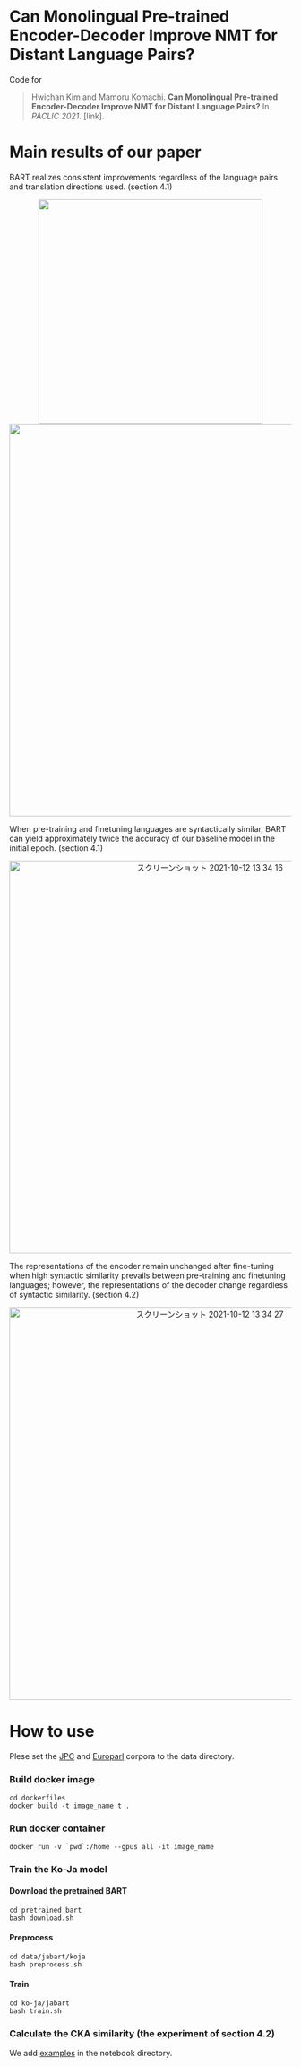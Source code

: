 # Can Monolingual Pre-trained Encoder-Decoder Improve NMT for Distant Language Pairs?

Code for 
> Hwichan Kim and Mamoru Komachi. **Can Monolingual Pre-trained Encoder-Decoder Improve NMT for Distant Language Pairs?** In *PACLIC 2021*. [link].

# Main results of our paper

BART realizes consistent improvements regardless of the language pairs and translation directions used. (section 4.1)

<div align="center">
<img width='400' src='https://user-images.githubusercontent.com/49673825/136892091-0e5fe524-9224-4145-810d-1ae6a933dc2c.png'>
</div>
<div align="center">
<img width='700' src='https://user-images.githubusercontent.com/49673825/136892120-a8ea0ba7-fe3b-4d9e-895f-ae90edca0ffc.png'>
</div>

When pre-training and finetuning languages are syntactically similar, BART can yield approximately twice the accuracy of our baseline model in the initial epoch. (section 4.1)
<div align="center">
<img width='700' alt='スクリーンショット 2021-10-12 13 34 16' src='https://user-images.githubusercontent.com/49673825/136892130-a0390378-e111-4eb9-9bea-cb68119edf22.png'>
</div>

The representations of the encoder remain unchanged after fine-tuning when high syntactic similarity prevails between pre-training and finetuning languages; however, the representations of the decoder change regardless of syntactic similarity. (section 4.2)

<div align="center">
 <img width='700' alt='スクリーンショット 2021-10-12 13 34 27' src='https://user-images.githubusercontent.com/49673825/136892137-64643a96-7fa0-4f0f-9dae-951b0fb2c3e8.png'>
</div>

# How to use

Plese set the [JPC](http://lotus.kuee.kyoto-u.ac.jp/WAT/patent/) and [Europarl](https://www.statmt.org/europarl/) corpora to the data directory.

### Build docker image

```
cd dockerfiles
docker build -t image_name t .
```

### Run docker container

```
docker run -v `pwd`:/home --gpus all -it image_name
```

### Train the Ko-Ja model 

#### Download the pretrained BART
```
cd pretrained_bart
bash download.sh
```

#### Preprocess 
```
cd data/jabart/koja
bash preprocess.sh
```

#### Train
```
cd ko-ja/jabart
bash train.sh
```

### Calculate the CKA similarity (the experiment of section 4.2)

We add [examples](https://github.com/hwichan0720/Monolingual-Pretrain-for-NMT/blob/main/notebooks/CKA.ipynb) in the notebook directory.
